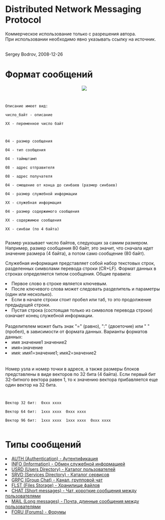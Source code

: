 # Distributed Network Messaging Protocol #

Коммерческое использование только с разрешения автора.<br>
При использовании необходимо явно указывать ссылку на источник.<br>
<br>
<p>Sergey Bodrov, 2008-12-26</p>

<h1>Формат сообщений</h1>

<p align='center'><img src='https://talaria.googlecode.com/svn/trunk/docs/html/pics/dnmp_msg.png' /></p>

<pre><code><br>
Описание имеет вид:<br>
число_байт - описание<br>
ХХ - переменное число байт<br>
<br>
04 - размер сообщения<br>
04 - тип сообщения<br>
04 - таймштамп<br>
08 - адрес отправителя<br>
08 - адрес получателя<br>
04 - смещение от конца до синбаев (размер синбаев)<br>
04 - размер служебной информации<br>
XX - служебная информация<br>
04 - размер содержимого сообщения<br>
XX - содержимое сообщения<br>
XX - синбаи (по 4 байта)<br>
</code></pre>

<p>Размер указывает число байтов, следующих за самим размером. Например, размер сообщения 80 байт, это значит, что сначала идет значение размера (4 байта), а потом само сообщение (80 байт).</p>

Служебная информация представляет собой набор текстовых строк, разделенных символами перевода строки (CR+LF). Формат данных в строках определяется типом сообщения. Общие правила:<br>
<li> Первое слово в строке является ключевым.<br>
<li> После ключевого слова может следовать разделитель и параметры (один или несколько).<br>
<li> Если в начале строки стоит пробел или таб, то это продолжение предыдущей строки.<br>
<li> Пустая строка (состоящая только из символов перевода строки) означает конец служебной информации.<br>
<br>
Разделителем может быть знак "=" (равно), ":" (двоеточие) или " " (пробел), в зависимости от формата данных. Варианты форматов данных:<br>
<li> имя значение1 значение2<br>
<li> имя=значение<br>
<li> имя: имя1=значение1; имя2=значение2<br>
<br>
<br>
Номер узла и номер точки в адресе, а также размеры блоков представлены в виде векторов по 32 бита (4 байта). Если первый бит 32-битного вектора равен 1, то к значению вектора прибавляется еще один вектор на 32 бита.<br>
<pre><code><br>
Вектор 32 бит:  0xxx xxxx<br>
Вектор 64 бит:  1xxx xxxx  0xxx xxxx<br>
Вектор 96 бит:  1xxx xxxx  1xxx xxxx  0xxx xxxx<br>
</code></pre>

<h1>Типы сообщений</h1>

<li><a href='https://code.google.com/p/talaria/wiki/auth'>AUTH (Authentication) - Аутентификация</a>
<li><a href='https://code.google.com/p/talaria/wiki/info'>INFO (Information) - Обмен служебной информацией</a>
<li><a href='https://code.google.com/p/talaria/wiki/usrd'>USRD (Users Directory) - Каталог пользователей</a>
<li><a href='https://code.google.com/p/talaria/wiki/srvd'>SRVD (Services Directory) - Каталог сервисов</a>
<li><a href='https://code.google.com/p/talaria/wiki/grpc'>GRPC (Group Chat) - Канал, групповой чат</a>
<li><a href='https://code.google.com/p/talaria/wiki/flst'>FLST (Files Storage) - Хранилище файлов</a>
<li><a href='https://code.google.com/p/talaria/wiki/chat'>CHAT (Short messages) - Чат, короткие сообщения между пользователями</a>
<li><a href='https://code.google.com/p/talaria/wiki/mail'>MAIL (Long messages) - Почта, длинные сообщения между пользователями</a>
<li><a href='https://code.google.com/p/talaria/wiki/foru'>FORU (Forums) - Форумы</a>